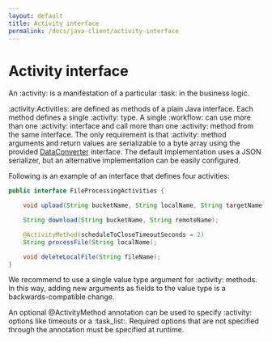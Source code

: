 ```yaml
---
layout: default
title: Activity interface
permalink: /docs/java-client/activity-interface
---
```


# Activity interface

An :activity: is a manifestation of a particular :task: in the business logic.

:activity:Activities: are defined as methods of a plain Java interface. Each method defines a single :activity: type. A single
:workflow: can use more than one :activity: interface and call more than one :activity: method from the same interface.
The only requirement is that :activity: method arguments and return values are serializable to a byte array using the provided
[DataConverter](https://static.javadoc.io/com.uber.cadence/cadence-client/2.4.1/index.html?com/uber/cadence/converter/DataConverter.html)
interface. The default implementation uses a JSON serializer, but an alternative implementation can be easily configured.

Following is an example of an interface that defines four activities:

```java
public interface FileProcessingActivities {

    void upload(String bucketName, String localName, String targetName);

    String download(String bucketName, String remoteName);

    @ActivityMethod(scheduleToCloseTimeoutSeconds = 2)
    String processFile(String localName);

    void deleteLocalFile(String fileName);
}

```
We recommend to use a single value type argument for :activity: methods. In this way, adding new arguments as fields
to the value type is a backwards-compatible change.

An optional @ActivityMethod annotation can be used to specify :activity: options like timeouts or a :task_list:. Required options
that are not specified through the annotation must be specified at runtime.
